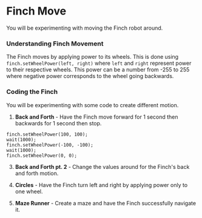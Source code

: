 # Finch Move

You will be experimenting with moving the Finch robot around.  

### Understanding Finch Movement
The Finch moves by applying power to its wheels.  This is done using `finch.setWheelPower(left, right)` where `left` and `right` represent power to their respective wheels.  This power can be a number from -255 to 255 where negative power corresponds to the wheel going backwards.

### Coding the Finch
You will be experimenting with some code to create different motion.

1. **Back and Forth** - Have the Finch move forward for 1 second then backwards for 1 second then stop.

```
finch.setWheelPower(100, 100);
wait(1000);
finch.setWheelPower(-100, -100);
wait(1000);
finch.setWheelPower(0, 0);
```

3. **Back and Forth pt. 2** - Change the values around for the Finch's back and forth motion.


2. **Circles** - Have the Finch turn left and right by applying power only to one wheel.


3. **Maze Runner** - Create a maze and have the Finch successfully navigate it.

